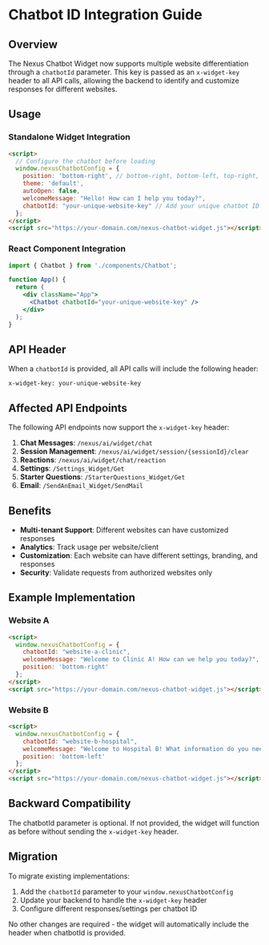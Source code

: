 # Chatbot ID Integration Guide

## Overview

The Nexus Chatbot Widget now supports multiple website differentiation through a `chatbotId` parameter. This key is passed as an `x-widget-key` header to all API calls, allowing the backend to identify and customize responses for different websites.

## Usage

### Standalone Widget Integration

```html
<script>
  // Configure the chatbot before loading
  window.nexusChatbotConfig = {
    position: 'bottom-right', // bottom-right, bottom-left, top-right, top-left
    theme: 'default',
    autoOpen: false,
    welcomeMessage: "Hello! How can I help you today?",
    chatbotId: "your-unique-website-key" // Add your unique chatbot ID here
  };
</script>
<script src="https://your-domain.com/nexus-chatbot-widget.js"></script>
```

### React Component Integration

```jsx
import { Chatbot } from './components/Chatbot';

function App() {
  return (
    <div className="App">
      <Chatbot chatbotId="your-unique-website-key" />
    </div>
  );
}
```

## API Header

When a `chatbotId` is provided, all API calls will include the following header:

```
x-widget-key: your-unique-website-key
```

## Affected API Endpoints

The following API endpoints now support the `x-widget-key` header:

1. **Chat Messages**: `/nexus/ai/widget/chat`
2. **Session Management**: `/nexus/ai/widget/session/{sessionId}/clear`
3. **Reactions**: `/nexus/ai/widget/chat/reaction`
4. **Settings**: `/Settings_Widget/Get`
5. **Starter Questions**: `/StarterQuestions_Widget/Get`
6. **Email**: `/SendAnEmail_Widget/SendMail`

## Benefits

- **Multi-tenant Support**: Different websites can have customized responses
- **Analytics**: Track usage per website/client
- **Customization**: Each website can have different settings, branding, and responses
- **Security**: Validate requests from authorized websites only

## Example Implementation

### Website A
```html
<script>
  window.nexusChatbotConfig = {
    chatbotId: "website-a-clinic",
    welcomeMessage: "Welcome to Clinic A! How can we help you today?",
    position: 'bottom-right'
  };
</script>
<script src="https://your-domain.com/nexus-chatbot-widget.js"></script>
```

### Website B
```html
<script>
  window.nexusChatbotConfig = {
    chatbotId: "website-b-hospital",
    welcomeMessage: "Welcome to Hospital B! What information do you need?",
    position: 'bottom-left'
  };
</script>
<script src="https://your-domain.com/nexus-chatbot-widget.js"></script>
```

## Backward Compatibility

The chatbotId parameter is optional. If not provided, the widget will function as before without sending the `x-widget-key` header.

## Migration

To migrate existing implementations:

1. Add the `chatbotId` parameter to your `window.nexusChatbotConfig`
2. Update your backend to handle the `x-widget-key` header
3. Configure different responses/settings per chatbot ID

No other changes are required - the widget will automatically include the header when chatbotId is provided.